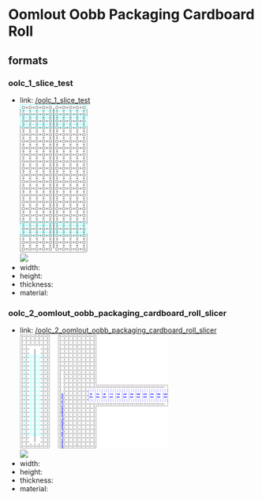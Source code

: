 # Oomlout Oobb Packaging Cardboard Roll


## formats

### oolc_1_slice_test
* link: [/oolc_1_slice_test](oolc_1_slice_test)  
![](oolc_1_slice_test/working_300.png)  
![](oolc_1_slice_test/image_300.jpg)  
* width:   
* height:   
* thickness:   
* material:   
 

### oolc_2_oomlout_oobb_packaging_cardboard_roll_slicer
* link: [/oolc_2_oomlout_oobb_packaging_cardboard_roll_slicer](oolc_2_oomlout_oobb_packaging_cardboard_roll_slicer)  
![](oolc_2_oomlout_oobb_packaging_cardboard_roll_slicer/working_300.png)  
![](oolc_2_oomlout_oobb_packaging_cardboard_roll_slicer/image_300.jpg)  
* width:   
* height:   
* thickness:   
* material:   
 
